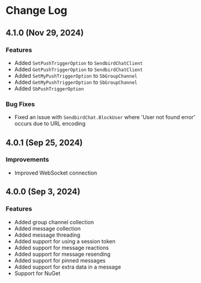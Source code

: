 # Change Log

## 4.1.0 (Nov 29, 2024)
### Features
- Added `SetPushTriggerOption` to `SendbirdChatClient`
- Added `GetPushTriggerOption` to `SendbirdChatClient`
- Added `SetMyPushTriggerOption` to `SbGroupChannel`
- Added `GetMyPushTriggerOption` to `SbGroupChannel`
- Added `SbPushTriggerOption`
### Bug Fixes
- Fixed an issue with `SendbirdChat.BlockUser` where 'User not found error' occurs due to URL encoding

## 4.0.1 (Sep 25, 2024)
### Improvements
 - Improved WebSocket connection

## 4.0.0 (Sep 3, 2024)
### Features
- Added group channel collection
- Added message collection
- Added message threading
- Added support for using a session token
- Added support for message reactions
- Added support for message resending
- Added support for pinned messages
- Added support for extra data in a message
- Support for NuGet